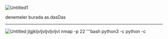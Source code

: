 
![Untitled1](https://github.com/user-attachments/assets/0e20b38b-36f5-42b0-bc39-bdcd37663fd3)

denemeler burada as.dasDas

---

![Untitled](https://github.com/user-attachments/assets/440e9b18-d053-4da6-8350-a6c2831e31dd)
jlgjkljvljvljvljvljvl
nmap -p 22
'''bash
python3 -c
python -c
